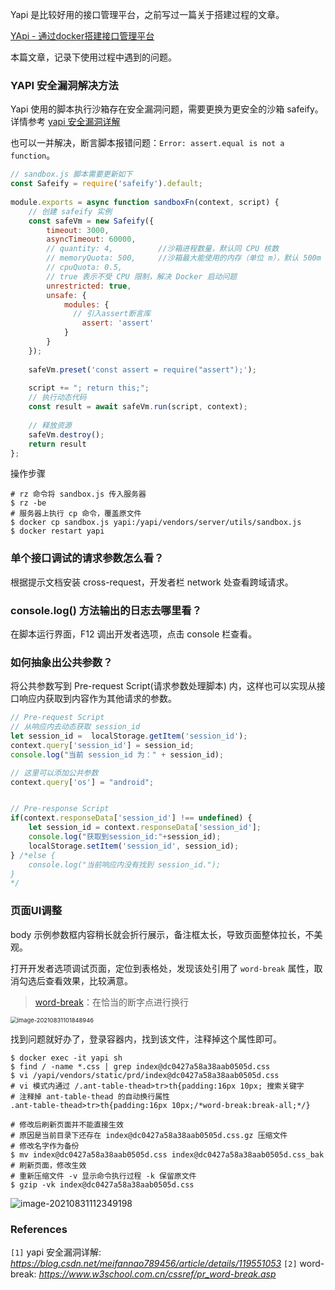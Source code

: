 Yapi 是比较好用的接口管理平台，之前写过一篇关于搭建过程的文章。



[YApi - 通过docker搭建接口管理平台](http://mp.weixin.qq.com/s?__biz=MzU2NzM4MTUxNw==&mid=2247484452&idx=1&sn=45b79a2f64343be240e20e65c772740b&chksm=fc9f5f46cbe8d650513ae789eb703b7f304f640c55b173bb959d1ba4d3ea39b09715946f4cd3&scene=21#wechat_redirect)



本篇文章，记录下使用过程中遇到的问题。



### YAPI 安全漏洞解决方法

Yapi 使用的脚本执行沙箱存在安全漏洞问题，需要更换为更安全的沙箱 safeify。详情参考 [yapi 安全漏洞详解](*https://blog.csdn.net/meifannao789456/article/details/119551053*)



也可以一并解决，断言脚本报错问题：`Error: assert.equal is not a function`。

```js
// sandbox.js 脚本需要更新如下
const Safeify = require('safeify').default;
 
module.exports = async function sandboxFn(context, script) {
    // 创建 safeify 实例
    const safeVm = new Safeify({
        timeout: 3000,
        asyncTimeout: 60000,
        // quantity: 4,          //沙箱进程数量，默认同 CPU 核数
        // memoryQuota: 500,     //沙箱最大能使用的内存（单位 m），默认 500m
        // cpuQuota: 0.5,
        // true 表示不受 CPU 限制，解决 Docker 启动问题
        unrestricted: true,
        unsafe: {
            modules: {
              // 引入assert断言库
                assert: 'assert'
            }
        }
    });
 
    safeVm.preset('const assert = require("assert");');
    
    script += "; return this;";
    // 执行动态代码
    const result = await safeVm.run(script, context);
 
    // 释放资源
    safeVm.destroy();
    return result
};
```



操作步骤

```shell
# rz 命令将 sandbox.js 传入服务器
$ rz -be
# 服务器上执行 cp 命令，覆盖原文件
$ docker cp sandbox.js yapi:/yapi/vendors/server/utils/sandbox.js
$ docker restart yapi 
```



### 单个接口调试的请求参数怎么看？

根据提示文档安装 cross-request，开发者栏 network 处查看跨域请求。



### console.log() 方法输出的日志去哪里看？

在脚本运行界面，F12 调出开发者选项，点击 console 栏查看。



### 如何抽象出公共参数？

将公共参数写到 Pre-request Script(请求参数处理脚本) 内，这样也可以实现从接口响应内获取到内容作为其他请求的参数。

```js
// Pre-request Script
// 从响应内去动态获取 session_id
let session_id =  localStorage.getItem('session_id');
context.query['session_id'] = session_id; 
console.log("当前 session_id 为：" + session_id);

// 这里可以添加公共参数
context.query['os'] = "android";


// Pre-response Script
if(context.responseData['session_id'] !== undefined) {
    let session_id = context.responseData['session_id'];
    console.log("获取到session_id:"+session_id);
    localStorage.setItem('session_id', session_id);
} /*else {
    console.log("当前响应内没有找到 session_id.");
}
*/
```



### 页面UI调整

body 示例参数框内容稍长就会折行展示，备注框太长，导致页面整体拉长，不美观。

打开开发者选项调试页面，定位到表格处，发现该处引用了 `word-break` 属性，取消勾选后查看效果，比较满意。



> [word-break](https://www.w3school.com.cn/cssref/pr_word-break.asp)：在恰当的断字点进行换行



<img src="https://gitee.com/abeelan/image-hosting-service/raw/master/img/image-20210831101848946.png" alt="image-20210831101848946" style="zoom: 67%;" />



找到问题就好办了，登录容器内，找到该文件，注释掉这个属性即可。

```shell
$ docker exec -it yapi sh
$ find / -name *.css | grep index@dc0427a58a38aab0505d.css
$ vi /yapi/vendors/static/prd/index@dc0427a58a38aab0505d.css
# vi 模式内通过 /.ant-table-thead>tr>th{padding:16px 10px; 搜索关键字
# 注释掉 ant-table-thead 的自动换行属性
.ant-table-thead>tr>th{padding:16px 10px;/*word-break:break-all;*/}

# 修改后刷新页面并不能直接生效
# 原因是当前目录下还存在 index@dc0427a58a38aab0505d.css.gz 压缩文件
# 修改名字作为备份
$ mv index@dc0427a58a38aab0505d.css index@dc0427a58a38aab0505d.css_bak
# 刷新页面，修改生效
# 重新压缩文件 -v 显示命令执行过程 -k 保留原文件
$ gzip -vk index@dc0427a58a38aab0505d.css
```

![image-20210831112349198](https://gitee.com/abeelan/image-hosting-service/raw/master/img/image-20210831112349198.png)



### References

`[1]` yapi 安全漏洞详解: *https://blog.csdn.net/meifannao789456/article/details/119551053*
`[2]` word-break: *https://www.w3school.com.cn/cssref/pr_word-break.asp*

